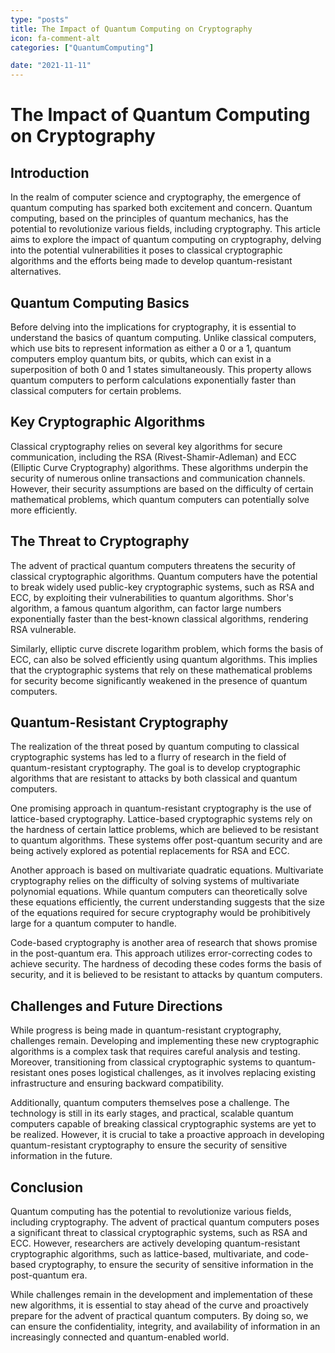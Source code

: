 ```yaml
---
type: "posts"
title: The Impact of Quantum Computing on Cryptography
icon: fa-comment-alt
categories: ["QuantumComputing"]

date: "2021-11-11"
---
```




# The Impact of Quantum Computing on Cryptography

## Introduction

In the realm of computer science and cryptography, the emergence of quantum computing has sparked both excitement and concern. Quantum computing, based on the principles of quantum mechanics, has the potential to revolutionize various fields, including cryptography. This article aims to explore the impact of quantum computing on cryptography, delving into the potential vulnerabilities it poses to classical cryptographic algorithms and the efforts being made to develop quantum-resistant alternatives.

## Quantum Computing Basics

Before delving into the implications for cryptography, it is essential to understand the basics of quantum computing. Unlike classical computers, which use bits to represent information as either a 0 or a 1, quantum computers employ quantum bits, or qubits, which can exist in a superposition of both 0 and 1 states simultaneously. This property allows quantum computers to perform calculations exponentially faster than classical computers for certain problems.

## Key Cryptographic Algorithms

Classical cryptography relies on several key algorithms for secure communication, including the RSA (Rivest-Shamir-Adleman) and ECC (Elliptic Curve Cryptography) algorithms. These algorithms underpin the security of numerous online transactions and communication channels. However, their security assumptions are based on the difficulty of certain mathematical problems, which quantum computers can potentially solve more efficiently.

## The Threat to Cryptography

The advent of practical quantum computers threatens the security of classical cryptographic algorithms. Quantum computers have the potential to break widely used public-key cryptographic systems, such as RSA and ECC, by exploiting their vulnerabilities to quantum algorithms. Shor's algorithm, a famous quantum algorithm, can factor large numbers exponentially faster than the best-known classical algorithms, rendering RSA vulnerable.

Similarly, elliptic curve discrete logarithm problem, which forms the basis of ECC, can also be solved efficiently using quantum algorithms. This implies that the cryptographic systems that rely on these mathematical problems for security become significantly weakened in the presence of quantum computers.

## Quantum-Resistant Cryptography

The realization of the threat posed by quantum computing to classical cryptographic systems has led to a flurry of research in the field of quantum-resistant cryptography. The goal is to develop cryptographic algorithms that are resistant to attacks by both classical and quantum computers.

One promising approach in quantum-resistant cryptography is the use of lattice-based cryptography. Lattice-based cryptographic systems rely on the hardness of certain lattice problems, which are believed to be resistant to quantum algorithms. These systems offer post-quantum security and are being actively explored as potential replacements for RSA and ECC.

Another approach is based on multivariate quadratic equations. Multivariate cryptography relies on the difficulty of solving systems of multivariate polynomial equations. While quantum computers can theoretically solve these equations efficiently, the current understanding suggests that the size of the equations required for secure cryptography would be prohibitively large for a quantum computer to handle.

Code-based cryptography is another area of research that shows promise in the post-quantum era. This approach utilizes error-correcting codes to achieve security. The hardness of decoding these codes forms the basis of security, and it is believed to be resistant to attacks by quantum computers.

## Challenges and Future Directions

While progress is being made in quantum-resistant cryptography, challenges remain. Developing and implementing these new cryptographic algorithms is a complex task that requires careful analysis and testing. Moreover, transitioning from classical cryptographic systems to quantum-resistant ones poses logistical challenges, as it involves replacing existing infrastructure and ensuring backward compatibility.

Additionally, quantum computers themselves pose a challenge. The technology is still in its early stages, and practical, scalable quantum computers capable of breaking classical cryptographic systems are yet to be realized. However, it is crucial to take a proactive approach in developing quantum-resistant cryptography to ensure the security of sensitive information in the future.

## Conclusion

Quantum computing has the potential to revolutionize various fields, including cryptography. The advent of practical quantum computers poses a significant threat to classical cryptographic systems, such as RSA and ECC. However, researchers are actively developing quantum-resistant cryptographic algorithms, such as lattice-based, multivariate, and code-based cryptography, to ensure the security of sensitive information in the post-quantum era.

While challenges remain in the development and implementation of these new algorithms, it is essential to stay ahead of the curve and proactively prepare for the advent of practical quantum computers. By doing so, we can ensure the confidentiality, integrity, and availability of information in an increasingly connected and quantum-enabled world.